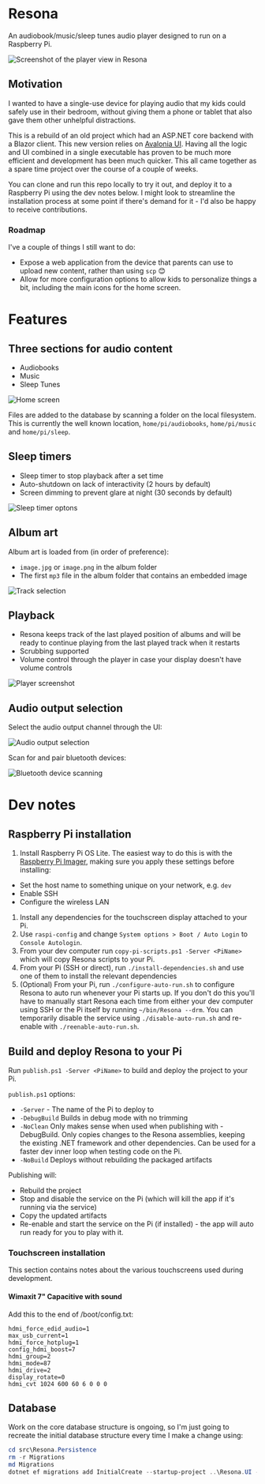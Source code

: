 # Resona
An audiobook/music/sleep tunes audio player designed to run on a Raspberry Pi.

![Screenshot of the player view in Resona](docs/player.png)

## Motivation

I wanted to have a single-use device for playing audio that my kids could safely use in their bedroom, without giving them a phone or tablet that also gave them other unhelpful distractions. 

This is a rebuild of an old project which had an ASP.NET core backend with a Blazor client. This new
version relies on [Avalonia UI](https://www.avaloniaui.net/). Having all the logic and UI combined in a single executable has proven to be much more efficient and development has been much quicker.
This all came together as a spare time project over the course of a couple of weeks.

You can clone and run this repo locally to try it out, and deploy it to a Raspberry Pi using the dev notes below. I might look to streamline the installation process at some point if there's
demand for it - I'd also be happy to receive contributions.

### Roadmap

I've a couple of things I still want to do:

* Expose a web application from the device that parents can use to upload new content, rather than using `scp` 😊
* Allow for more configuration options to allow kids to personalize things a bit, including the main icons for the home screen.


# Features

## Three sections for audio content

* Audiobooks
* Music
* Sleep Tunes

![Home screen](docs/home.png)

Files are added to the database by scanning a folder on the local filesystem. This is currently the well known location, `home/pi/audiobooks`, `home/pi/music` and `home/pi/sleep`.

## Sleep timers

* Sleep timer to stop playback after a set time
* Auto-shutdown on lack of interactivity (2 hours by default)
* Screen dimming to prevent glare at night (30 seconds by default)

![Sleep timer optons](docs/sleep-timer.png)

## Album art

Album art is loaded from (in order of preference):

* `image.jpg` or `image.png` in the album folder
* The first `mp3` file in the album folder that contains an embedded image

![Track selection](docs/track-selection.png)

## Playback

* Resona keeps track of the last played position of albums and will be ready to continue playing from the last played track when it restarts
* Scrubbing supported
* Volume control through the player in case your display doesn't have volume controls

![Player screenshot](docs/player.png)

## Audio output selection

Select the audio output channel through the UI:

![Audio output selection](docs/audio-output-selection.png)

Scan for and pair bluetooth devices:

![Bluetooth device scanning](docs/bluetooth-devices.png)

# Dev notes

## Raspberry Pi installation

1. Install Raspberry Pi OS Lite. The easiest way to do this is with the [Raspberry Pi Imager](https://www.raspberrypi.com/software/), making sure you apply these settings before installing:
  * Set the host name to something unique on your network, e.g. `dev`
  * Enable SSH
  * Configure the wireless LAN
1. Install any dependencies for the touchscreen display attached to your Pi. 
1. Use `raspi-config` and change `System options > Boot / Auto Login` to `Console Autologin`.
1. From your dev computer run `copy-pi-scripts.ps1 -Server <PiName>` which will copy Resona scripts to your Pi.
1. From your Pi (SSH or direct), run `./install-dependencies.sh` and use one of them to install the relevant dependencies
1. (Optional) From your Pi, run `./configure-auto-run.sh` to configure Resona to auto run whenever your Pi starts up. If you don't do this you'll have to manually start Resona each time from 
   either your dev computer using SSH or the Pi itself by running `~/bin/Resona --drm`. You can temporarily disable the service using `./disable-auto-run.sh` and re-enable with 
   `./reenable-auto-run.sh`.

## Build and deploy Resona to your Pi

Run `publish.ps1 -Server <PiName>` to build and deploy the project to your Pi.

`publish.ps1` options:

* `-Server` - The name of the Pi to deploy to
* `-DebugBuild` Builds in debug mode with no trimming
* `-NoClean` Only makes sense when used when publishing with -DebugBuild. Only copies changes to the Resona assemblies, keeping the existing .NET framework and other dependencies. Can be used for a faster dev inner loop when testing code on the Pi.
* `-NoBuild` Deploys without rebuilding the packaged artifacts

Publishing will:

* Rebuild the project
* Stop and disable the service on the Pi (which will kill the app if it's running via the service)
* Copy the updated artifacts
* Re-enable and start the service on the Pi (if installed) - the app will auto run ready for you to play with it.

### Touchscreen installation

This section contains notes about the various touchscreens used during development.

#### Wimaxit 7" Capacitive with sound

Add this to the end of /boot/config.txt:

```
hdmi_force_edid_audio=1
max_usb_current=1
hdmi_force_hotplug=1
config_hdmi_boost=7
hdmi_group=2
hdmi_mode=87
hdmi_drive=2
display_rotate=0
hdmi_cvt 1024 600 60 6 0 0 0
```

#### 

## Database

Work on the core database structure is ongoing, so I'm just going to recreate the initial database structure every time I make a change using:

``` powershell
cd src\Resona.Persistence
rm -r Migrations
md Migrations
dotnet ef migrations add InitialCreate --startup-project ..\Resona.UI -o Migrations
```
